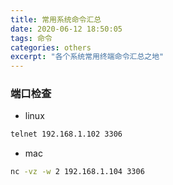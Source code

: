 ```yaml
---
title: 常用系统命令汇总
date: 2020-06-12 18:50:05
tags: 命令
categories: others
excerpt: "各个系统常用终端命令汇总之地"
---
```


### 端口检查

- linux

```bash
telnet 192.168.1.102 3306
```

- mac

```bash
nc -vz -w 2 192.168.1.104 3306
```
